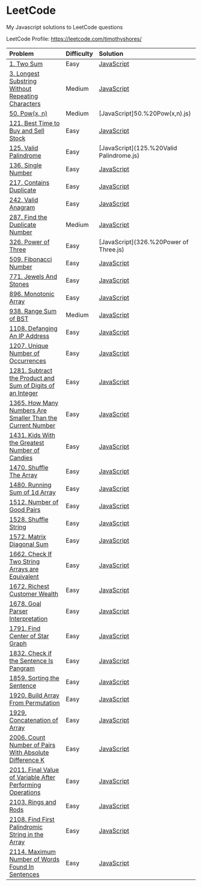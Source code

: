 # LeetCode
My Javascript solutions to LeetCode questions

LeetCode Profile: https://leetcode.com/timothyshores/

| Problem  | Difficulty | Solution |  
| :-------------- | :-------------- |:---- | 
|[1. Two Sum](https://leetcode.com/problems/two-sum/)|Easy|[JavaScript](1.%20Two%20Sum.js)
|[3. Longest Substring Without Repeating Characters](https://leetcode.com/problems/longest-substring-without-repeating-characters/)|Medium|[JavaScript](3.%20Longest%20Substring%20Without%20Repeating%20Characters.js)
|[50. Pow(x, n)](https://leetcode.com/problems/powx-n/)|Medium|[JavaScript]50.%20Pow(x,n).js)
|[121. Best Time to Buy and Sell Stock](https://leetcode.com/problems/best-time-to-buy-and-sell-stock/)|Easy|[JavaScript](121.%20Best%20Time%20to%20Buy%20and%20Sell%20Stock.js)
|[125. Valid Palindrome](https://leetcode.com/problems/valid-palindrome/)|Easy|[JavaScript](125.%20Valid Palindrome.js)
|[136. Single Number](https://leetcode.com/problems/single-number/)|Easy|[JavaScript](136.%2Single%2Number.js)
|[217. Contains Duplicate](https://leetcode.com/problems/contains-duplicate/)|Easy|[JavaScript](217.%20Contains%20Duplicate.js)
|[242. Valid Anagram](https://leetcode.com/problems/valid-anagram/)|Easy|[JavaScript](242.%20Valid%20Anagram.js)
|[287. Find the Duplicate Number](https://leetcode.com/problems/find-the-duplicate-number/)|Medium|[JavaScript](287.%20Find%20the%20Duplicate%20Number.js)
|[326. Power of Three](https://leetcode.com/problems/power-of-three/)|Easy|[JavaScript](326.%20Power of Three.js)
|[509. Fibonacci Number](https://leetcode.com/problems/fibonacci-number/)|Easy|[JavaScript](509.%20Fibonacci%20Number.js)
|[771. Jewels And Stones](https://leetcode.com/problems/jewels-and-stones/)|Easy|[JavaScript](771.%20Jewels%20And%20Stones.js) 
|[896. Monotonic Array](https://leetcode.com/problems/monotonic-array/)|Easy|[JavaScript](896.%20Monotonic%20Array.js)
|[938. Range Sum of BST](https://leetcode.com/problems/range-sum-of-bst/)|Medium|[JavaScript](938.%20Range%20Sum%20of%20BST.js) 
|[1108. Defanging An IP Address](https://leetcode.com/problems/defanging-an-ip-address/)|Easy|[JavaScript](1108.%20Defanging%20An%20IP%20Address.js) 
|[1207. Unique Number of Occurrences](https://leetcode.com/problems/unique-number-of-occurrences/)|Easy|[JavaScript](1207.%20Unique%20Number%20of%20Occurrences.js)
|[1281. Subtract the Product and Sum of Digits of an Integer](https://leetcode.com/problems/subtract-the-product-and-sum-of-digits-of-an-integer/)|Easy|[JavaScript](1281.%20Subtract%20the%20Product%20and%20Sum%20of%20Digits%20of%20an%20Integer.js)
|[1365. How Many Numbers Are Smaller Than the Current Number](https://leetcode.com/problems/how-many-numbers-are-smaller-than-the-current-number/)|Easy|[JavaScript](1365.%20How%20Many%20Numbers%20Are%20Smaller%20Than%20the%20Current%20Number.js)
|[1431. Kids With the Greatest Number of Candies](https://leetcode.com/problems/kids-with-the-greatest-number-of-candies/)|Easy|[JavaScript](1431.%20Kids%20With%20the%20Greatest%20Number%20of%20Candies.js) 
|[1470. Shuffle The Array](https://leetcode.com/problems/shuffle-the-array/)|Easy|[JavaScript](1470.%20Shuffle%20The%20Array.js) 
|[1480. Running Sum of 1d Array](https://leetcode.com/problems/running-sum-of-1d-array/)|Easy|[JavaScript](1480.%20Running%20Sum%20of%201d%20Array.js) 
|[1512. Number of Good Pairs](https://leetcode.com/problems/number-of-good-pairs/)|Easy|[JavaScript](1512.%20Number%20of%20Good%20Pairs.js) 
|[1528. Shuffle String](https://leetcode.com/problems/shuffle-string/)|Easy|[JavaScript](1528.%20Shuffle%20String.js) 
|[1572. Matrix Diagonal Sum](https://leetcode.com/problems/matrix-diagonal-sum/)|Easy|[JavaScript](1572.%20Matrix%20Diagonal%20Sum.js)
|[1662. Check If Two String Arrays are Equivalent](https://leetcode.com/problems/check-if-two-string-arrays-are-equivalent/)|Easy|[JavaScript](1662.%20Check%20If%20Two%20String%20Arrays%20are%20Equivalent.js) 
|[1672. Richest Customer Wealth](https://leetcode.com/problems/richest-customer-wealth/)|Easy|[JavaScript](1672.%20Richest%20Customer%20Wealth.js) 
|[1678. Goal Parser Interpretation](https://leetcode.com/problems/goal-parser-interpretation/)|Easy|[JavaScript](1678.%20Goal%20Parser%20Interpretation.js) 
|[1791. Find Center of Star Graph](https://leetcode.com/problems/find-center-of-star-graph/)|Easy|[JavaScript](1791.%20Find%20Center%20of%2Star%20Graph.js) 
|[1832. Check if the Sentence Is Pangram](https://leetcode.com/problems/check-if-the-sentence-is-pangram/)|Easy|[JavaScript](1832.%20Check%20if%20the%20Sentence%20Is%20Pangram.js) 
|[1859. Sorting the Sentence](https://leetcode.com/problems/sorting-the-sentence/)|Easy|[JavaScript](1859.%20Sorting%20the%20Sentence.js) 
|[1920. Build Array From Permutation](https://leetcode.com/problems/build-array-from-permutation/)|Easy|[JavaScript](1920.%20Build%20Array%20From%20Permutation.js) 
|[1929. Concatenation of Array](https://leetcode.com/problems/concatenation-of-array/)|Easy|[JavaScript](1929.%20Concatenation%20of%20Array.js) 
|[2006. Count Number of Pairs With Absolute Difference K](https://leetcode.com/problems/count-number-of-pairs-with-absolute-difference-k/)|Easy|[JavaScript](2006.%2Count%2Number%2of%2Pairs%2With%2Absolute%2Difference%2K.js) 
|[2011. Final Value of Variable After Performing Operations](https://leetcode.com/problems/final-value-of-variable-after-performing-operations/)|Easy|[JavaScript](2011.%20Final%20Value%20of%20Variable%20After%20Performing%20Operations.js) 
|[2103. Rings and Rods](https://leetcode.com/problems/rings-and-rods/)|Easy|[JavaScript](2103.%20Rings%20and%20Rods.js)
|[2108. Find First Palindromic String in the Array](https://leetcode.com/problems/find-first-palindromic-string-in-the-array/)|Easy|[JavaScript](2108.%20Find%20First%20Palindromic%20String%20in%20the%20Array.js)
|[2114. Maximum Number of Words Found In Sentences](https://leetcode.com/problems/maximum-number-of-words-found-in-sentences/)|Easy|[JavaScript](2114.%20Maximum%20Number%20of%20Words%20Found%20In%20Sentences.js)
